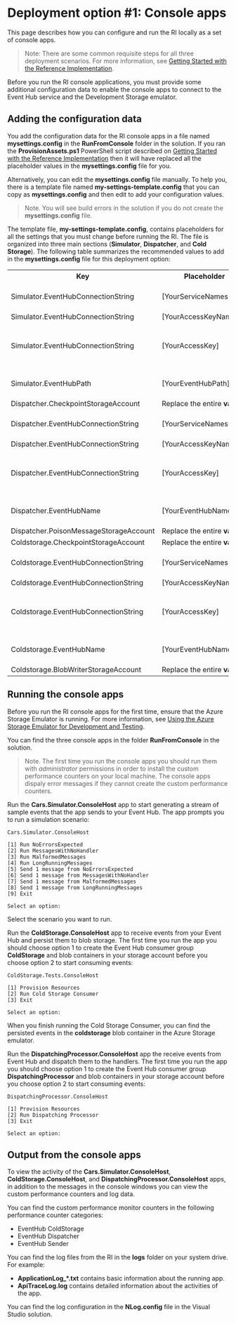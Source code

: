 # Deployment option #1: Console apps

This page describes how you can configure and run the RI locally as a set of console apps.

> Note: There are some common requisite steps for all three deployment scenarios. For more information, see [Getting Started with the Reference Implementation][gettingstarted].

Before you run the RI console applications, you must provide some additional configuration data to enable the console apps to connect to the Event Hub service and the Development Storage emulator.

## Adding the configuration data

You add the configuration data for the RI console apps in a file named **mysettings.config** in the **RunFromConsole** folder in the solution. If you ran the **ProvisionAssets.ps1** PowerShell script described on [Getting Started with the Reference Implementation][gettingstarted] then it will have replaced all the placeholder values in the **mysettings.config** file for you.

Alternatively, you can edit the **mysettings.config** file manually. To help you, there is a template file named **my-settings-template.config** that you can copy as **mysettings.config** and then edit to add your configuration values.

> Note. You will see build errors in the solution if you do not create the **mysettings.config** file.

The template file, **my-settings-template.config**, contains placeholders for all the settings that you must change before running the RI. The file is organized into three main sections (**Simulator**, **Dispatcher**, and **Cold Storage**). The following table summarizes the recommended values to add in the **mysettings.config** file for this deployment option:

<table>
<tr>
	<th>Key</th><th>Placeholder</th><th>Recommended value</th>
</tr>
<tr>
	<td>Simulator.EventHubConnectionString</td><td>[YourServiceNamespace]</td><td>The Service Namespace you created when you configured your Event Hub.</td>
</tr>
<tr>
	<td>Simulator.EventHubConnectionString</td><td>[YourAccessKeyName]</td><td>RootManageSharedAccessKey</td>
</tr>
<tr>
	<td>Simulator.EventHubConnectionString</td><td>[YourAccessKey]</td><td>The primary key of the Service Bus RootManageSharedAccessKey policy from your Azure Subscription.</td>
</tr>
<tr>
	<td>Simulator.EventHubPath</td><td>[YourEventHubPath]</td><td>The path you created when you configured your Event Hub.</td>
</tr>
<tr>
	<td>Dispatcher.CheckpointStorageAccount</td><td>Replace the entire <b>value</b></td><td>UseDevelopmentStorage=true</td>
</tr>
<tr>
	<td>Dispatcher.EventHubConnectionString</td><td>[YourServiceNamespace]</td><td>The Service Namespace you created when you configured your Event Hub.</td>
</tr>
<tr>
	<td>Dispatcher.EventHubConnectionString</td><td>[YourAccessKeyName]</td><td>RootManageSharedAccessKey</td>
</tr>
<tr>
	<td>Dispatcher.EventHubConnectionString</td><td>[YourAccessKey]</td><td>The primary key of the Service Bus RootManageSharedAccessKey policy from your Azure Subscription.</td>
</tr>
<tr>
	<td>Dispatcher.EventHubName</td><td>[YourEventHubName]</td><td>The path you created when you configured your Event Hub.</td>
</tr>
<tr>
	<td>Dispatcher.PoisonMessageStorageAccount</td><td>Replace the entire <b>value</b></td><td>UseDevelopmentStorage=true</td>
</tr>
<tr>
	<td>Coldstorage.CheckpointStorageAccount</td><td>Replace the entire <b>value</b></td><td>UseDevelopmentStorage=true</td>
</tr>
<tr>
	<td>Coldstorage.EventHubConnectionString</td><td>[YourServiceNamespace]</td><td>The Service Namespace you created when you configured your Event Hub.</td>
</tr>
<tr>
	<td>Coldstorage.EventHubConnectionString</td><td>[YourAccessKeyName]</td><td>RootManageSharedAccessKey</td>
</tr>
<tr>
	<td>Coldstorage.EventHubConnectionString</td><td>[YourAccessKey]</td><td>The primary key of the Service Bus RootManageSharedAccessKey policy from your Azure Subscription.</td>
</tr>
<tr>
	<td>Coldstorage.EventHubName</td><td>[YourEventHubName]</td><td>The path you created when you configured your Event Hub.</td>
</tr>
<tr>
	<td>Coldstorage.BlobWriterStorageAccount</td><td>Replace the entire <b>value</b></td><td>UseDevelopmentStorage=true</td>
</tr>
</table>

## Running the console apps

Before you run the RI console apps for the first time, ensure that the Azure Storage Emulator is running. For more information, see [Using the Azure Storage Emulator for Development and Testing][usingstorageemulator].

You can find the three console apps in the folder **RunFromConsole** in the solution.

> Note. The first time you run the console apps you should run them with *administrator* permissions in order to install the custom performance counters on your local machine. The console apps dispaly error messages if they cannot create the custom performance counters.

Run the **Cars.Simulator.ConsoleHost** app to start generating a stream of sample events that the app sends to your Event Hub. The app prompts you to run a simulation scenario:

    Cars.Simulator.ConsoleHost

    [1] Run NoErrorsExpected
    [2] Run MessagesWithNoHandler
    [3] Run MalformedMessages
    [4] Run LongRunningMessages
    [5] Send 1 message from NoErrorsExpected
    [6] Send 1 message from MessagesWithNoHandler
    [7] Send 1 message from MalformedMessages
    [8] Send 1 message from LongRunningMessages
    [9] Exit

    Select an option:

Select the scenario you want to run.

Run the **ColdStorage.ConsoleHost** app to receive events from your Event Hub and persist them to blob storage. The first time you run the app you should choose option 1 to create the Event Hub consumer group **ColdStorage** and blob containers in your storage account before you choose option 2 to start consuming events:

    ColdStorage.Tests.ConsoleHost

    [1] Provision Resources
    [2] Run Cold Storage Consumer
    [3] Exit

    Select an option:

When you finish running the Cold Storage Consumer, you can find the persisted events in the **coldstorage** blob container in the Azure Storage emulator.

Run the **DispatchingProcessor.ConsoleHost** app the receive events from Event Hub and dispatch them to the handlers. The first time you run the app you should choose option 1 to create the Event Hub consumer group **DispatchingProcessor** and blob containers in your storage account before you choose option 2 to start consuming events:

    DispatchingProcessor.ConsoleHost

    [1] Provision Resources
    [2] Run Dispatching Processor
    [3] Exit

    Select an option:

## Output from the console apps

To view the activity of the **Cars.Simulator.ConsoleHost**, **ColdStorage.ConsoleHost**, and **DispatchingProcessor.ConsoleHost** apps, in addition to the messages in the console windows you can view the custom performance counters and log data.

You can find the custom performance monitor counters in the following performance counter categories:

- EventHub ColdStorage
- EventHub Dispatcher
- EventHub Sender

You can find the log files from the RI in the **logs** folder on your system drive. For example:

- **ApplicationLog_*.txt** contains basic information about the running app.
- **ApiTraceLog.log** contains detailed information about the activities of the app.

You can find the log configuration in the **NLog.config** file in the Visual Studio solution.


[gettingstarted]: ../GettingStarted.md

[usingstorageemulator]: http://msdn.microsoft.com/en-us/library/azure/hh403989.aspx
